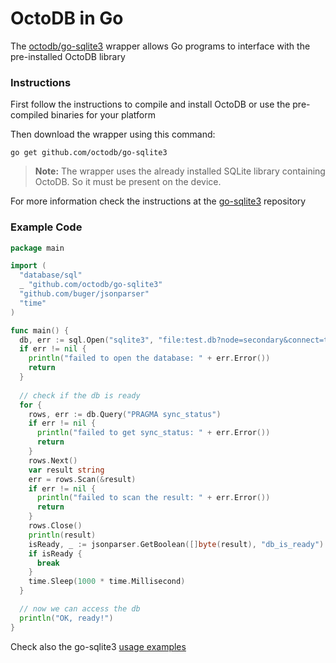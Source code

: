 OctoDB in Go
============

The [octodb/go-sqlite3](https://github.com/octodb/go-sqlite3) wrapper allows Go programs to interface with the pre-installed OctoDB library


### Instructions

First follow the instructions to compile and install OctoDB or use the pre-compiled binaries for your platform

Then download the wrapper using this command:

    go get github.com/octodb/go-sqlite3

> **Note:** The wrapper uses the already installed SQLite library containing OctoDB. So it must be present on the device.

For more information check the instructions at the [go-sqlite3](https://github.com/octodb/go-sqlite3) repository


### Example Code

```go
package main

import (
  "database/sql"
  _ "github.com/octodb/go-sqlite3"
  "github.com/buger/jsonparser"
  "time"
)

func main() {
  db, err := sql.Open("sqlite3", "file:test.db?node=secondary&connect=tcp://127.0.0.1:1234")
  if err != nil {
    println("failed to open the database: " + err.Error())
    return
  }
        
  // check if the db is ready
  for {
    rows, err := db.Query("PRAGMA sync_status")
    if err != nil {
      println("failed to get sync_status: " + err.Error())
      return
    }
    rows.Next()
    var result string
    err = rows.Scan(&result)
    if err != nil {
      println("failed to scan the result: " + err.Error())
      return
    }
    rows.Close()
    println(result)
    isReady, _ := jsonparser.GetBoolean([]byte(result), "db_is_ready")
    if isReady {
      break
    }
    time.Sleep(1000 * time.Millisecond)
  }

  // now we can access the db
  println("OK, ready!")
}
```

Check also the go-sqlite3 [usage examples](https://github.com/octodb/go-sqlite3/tree/master/_example)
